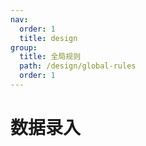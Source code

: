 ```yaml
---
nav:
  order: 1
  title: design
group:
  title: 全局规则
  path: /design/global-rules
  order: 1
---
```


# 数据录入
